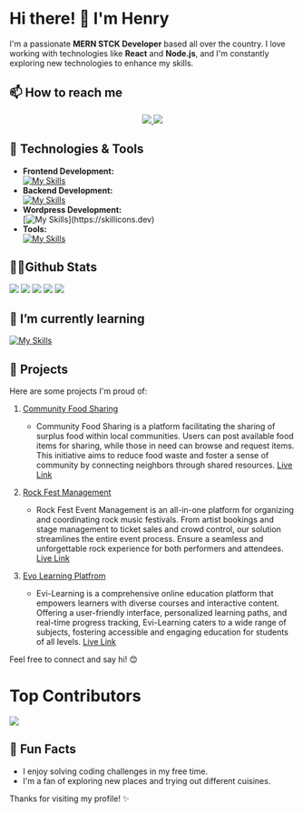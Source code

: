 # Hi there! 👋 I'm Henry



I'm a passionate **MERN STCK Developer** based all over the country. I love working with technologies like **React** and **Node.js**, and I'm constantly exploring new technologies to enhance my skills.


## 📫 How to reach me

<div align="center"> 
  <a href="mailto:jhobelsaha@gmail.com">
    <img src="https://img.shields.io/badge/Gmail-333333?style=for-the-badge&logo=gmail&logoColor=red" />
  </a>
  <a href="https://www.linkedin.com/in/henry-joy-saha-6337981ab" target="_blank">
    <img src="https://img.shields.io/badge/LinkedIn-0077B5?style=for-the-badge&logo=linkedin&logoColor=white" target="_blank" />
  </a>
</div>


## 🔧 Technologies & Tools
- **Frontend Development:** <br/>
[![My Skills](https://skillicons.dev/icons?i=js,html,css,tailwind,react,bootstrap)](https://skillicons.dev)
- **Backend Development:** <br/>
[![My Skills](https://skillicons.dev/icons?i=nodejs,expressjs,mongodb)](https://skillicons.dev)
- **Wordpress Development:** <br/>
[![My Skills](https://skillicons.dev/icons?i=wordpress,)](https://skillicons.dev)
- **Tools:** <br/>
[![My Skills](https://skillicons.dev/icons?i=atom,github,firebase,vercel,vscode)](https://skillicons.dev)


## 🐱‍🏍Github Stats
![](http://github-profile-summary-cards.vercel.app/api/cards/profile-details?username=henryjobel&theme=transparent)
![](http://github-profile-summary-cards.vercel.app/api/cards/repos-per-language?username=henryjobel&theme=transparent)
![](http://github-profile-summary-cards.vercel.app/api/cards/most-commit-language?username=henryjobel&theme=transparent)
![](http://github-profile-summary-cards.vercel.app/api/cards/stats?username=henryjobel&theme=transparent)
![](http://github-profile-summary-cards.vercel.app/api/cards/productive-time?username=henryjobel&theme=transparent&utcOffset=8)

## 🌱 I’m currently learning

 [![My Skills](https://skillicons.dev/icons?i=nextjs,materialui,linux,redux,ts)](https://skillicons.dev)

## 💼 Projects

Here are some projects I'm proud of:

1. [Community Food Sharing](https://github.com/henryjobel/community-food-sharing-platfrom-client)
   - Community Food Sharing is a platform facilitating the sharing of surplus food within local communities. Users can post available food items for sharing, while those in need can browse and request items. This initiative aims to reduce food waste and foster a sense of community by connecting neighbors through shared resources.
   [Live Link](https://foodsharingproject-7b9be.web.app/)

2. [Rock Fest Management](https://github.com/henryjobel/Rock-Fest-Event-mennagement)
   - Rock Fest Event Management is an all-in-one platform for organizing and coordinating rock music festivals. From artist bookings and stage management to ticket sales and crowd control, our solution streamlines the entire event process. Ensure a seamless and unforgettable rock experience for both performers and attendees.
   [Live Link](https://rock-fast-event-management.web.app/)

3. [Evo Learning Platfrom](https://github.com/henryjobel/evi-learnig-client-site)
   - Evi-Learning is a comprehensive online education platform that empowers learners with diverse courses and interactive content. Offering a user-friendly interface, personalized learning paths, and real-time progress tracking, Evi-Learning caters to a wide range of subjects, fostering accessible and engaging education for students of all levels.
   [Live Link](https://evo-learning-7107a.web.app/)



Feel free to connect and say hi! 😊

# Top Contributors

 
![](https://api.githubtrends.io/user/svg/henryjobel/repos?time_range=six_months&theme=dark)

## 🌟 Fun Facts

- I enjoy solving coding challenges in my free time.
- I'm a fan of exploring new places and trying out different cuisines.

Thanks for visiting my profile! ✨


[def]: http://github-profile-summary-cards.vercel.app/api/cards/profile-details?username=henryjobel&theme=transparent

